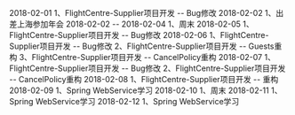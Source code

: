2018-02-01
1、FlightCentre-Supplier项目开发 -- Bug修改
2018-02-02
1、出差上海参加年会
2018-02-02 -- 2018-02-04
1、周末
2018-02-05
1、FlightCentre-Supplier项目开发 -- Bug修改
2018-02-06
1、FlightCentre-Supplier项目开发 -- Bug修改
2、FlightCentre-Supplier项目开发 -- Guests重构
3、FlightCentre-Supplier项目开发 -- CancelPolicy重构
2018-02-07
1、FlightCentre-Supplier项目开发 -- Bug修改
2、FlightCentre-Supplier项目开发 -- CancelPolicy重构
2018-02-08
1、FlightCentre-Supplier项目开发 -- 重构
2018-02-09
1、Spring WebService学习
2018-02-10
1、周末
2018-02-11
1、Spring WebService学习
2018-02-12
1、Spring WebService学习